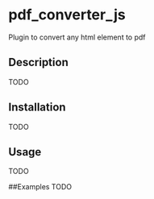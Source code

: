 # pdf_converter_js
Plugin to convert any html element to pdf

## Description
TODO

## Installation
TODO

## Usage
TODO

##Examples
TODO
